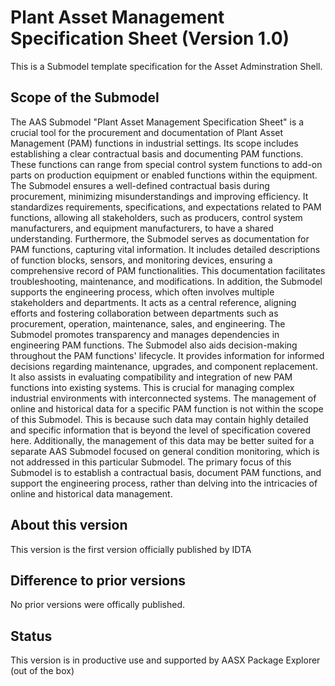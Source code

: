 # Plant Asset Management Specification Sheet (Version 1.0) 

This is a Submodel template specification for the Asset Adminstration Shell.

## Scope of the Submodel 

The AAS Submodel "Plant Asset Management Specification Sheet" is a crucial tool for the procurement and 
documentation of Plant Asset Management (PAM) functions in industrial settings. Its scope includes 
establishing a clear contractual basis and documenting PAM functions. These functions can range from special 
control system functions to add-on parts on production equipment or enabled functions within the equipment.
The Submodel ensures a well-defined contractual basis during procurement, minimizing misunderstandings 
and improving efficiency. It standardizes requirements, specifications, and expectations related to PAM 
functions, allowing all stakeholders, such as producers, control system manufacturers, and equipment 
manufacturers, to have a shared understanding.
Furthermore, the Submodel serves as documentation for PAM functions, capturing vital information. It includes 
detailed descriptions of function blocks, sensors, and monitoring devices, ensuring a comprehensive record of 
PAM functionalities. This documentation facilitates troubleshooting, maintenance, and modifications.
In addition, the Submodel supports the engineering process, which often involves multiple stakeholders and 
departments. It acts as a central reference, aligning efforts and fostering collaboration between departments 
such as procurement, operation, maintenance, sales, and engineering. The Submodel promotes transparency 
and manages dependencies in engineering PAM functions.
The Submodel also aids decision-making throughout the PAM functions' lifecycle. It provides information for 
informed decisions regarding maintenance, upgrades, and component replacement. It also assists in 
evaluating compatibility and integration of new PAM functions into existing systems. This is crucial for 
managing complex industrial environments with interconnected systems.
The management of online and historical data for a specific PAM function is not within the scope of this 
Submodel. This is because such data may contain highly detailed and specific information that is beyond the 
level of specification covered here. Additionally, the management of this data may be better suited for a 
separate AAS Submodel focused on general condition monitoring, which is not addressed in this particular 
Submodel. The primary focus of this Submodel is to establish a contractual basis, document PAM functions, 
and support the engineering process, rather than delving into the intricacies of online and historical data 
management.

## About this version

This version is the first version officially published by IDTA


## Difference to prior versions

No prior versions were offically published.

## Status

This version is in productive use and supported by AASX Package Explorer (out of the box)


